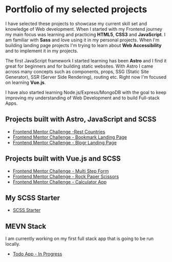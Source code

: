 # Portfolio of my selected projects
I have selected these projects to showcase my current skill set and knowledge of Web development. When I started with my Frontend journey my main focus was learning and practicing **HTML5**, **CSS3** and **JavaScript**. I am familiar with **Sass** and love using it in my personal projects. When I'm building landing page projects I'm trying to learn about **Web Accessibility** and to implement it in my projects.

The first JavaScript framework I started learning has been **Astro** and I find it great for beginners and for building static websites. With Astro I came across many concepts such as components, props, SSG (Static Site Generator), SSR (Server Side Rendering), routing etc. Right now I'm focused on learning **Vue.js**. 

I have also started learning Node.js/Express/MongoDB with the goal to keep improving my understanding of Web Development and to build Full-stack Apps.

## Projects built with Astro, JavaScript and SCSS
- [Frontend Mentor Challenge -Rest Countries](https://github.com/amerrika/rest-countries-astro.git)
- [Frontend Mentor Challenge - Bookmark Landing Page](https://github.com/amerrika/bookmark-landing-page)
- [Frontend Mentor Challenge - Blogr Landing Page](https://github.com/amerrika/blogr-landing-page.git)

## Projects built with Vue.js and SCSS
- [Frontend Mentor Challenge - Multi Step Form](https://github.com/amerrika/multi-step-form)
- [Frontend Mentor Challenge - Rock Paper Scissors](https://github.com/amerrika/rock-paper-scissors)
- [Frontend Mentor Challenge - Calculator App](https://github.com/amerrika/calculator-app.git)

## My SCSS Starter
- [SCSS Starter](https://github.com/amerrika/scss-starter.git)

## MEVN Stack
I am currently working on my first full stack app that is going to be run locally.
- [Todo App - In Progress](https://github.com/amerrika/todo-desktop-app.git)
